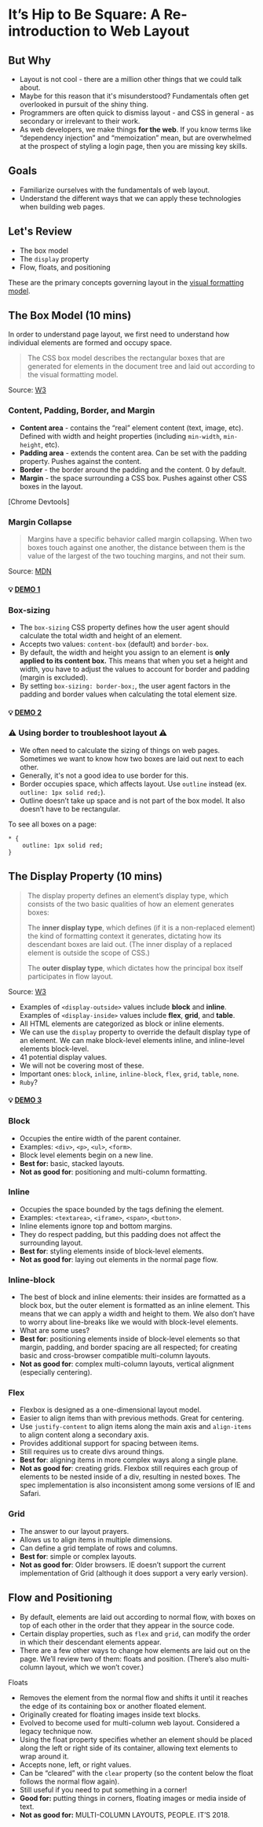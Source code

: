 # It’s Hip to Be Square: A Re-introduction to Web Layout 

## But Why
* Layout is not cool - there are a million other things that we could talk about. 
* Maybe for this reason that it's misunderstood? Fundamentals often get overlooked in pursuit of the shiny thing.
* Programmers are often quick to dismiss layout - and CSS in general - as secondary or irrelevant to their work. 
* As web developers, we make things **for the web**. If you know terms like “dependency injection” and “memoization” mean, but are overwhelmed at the prospect of styling a login page, then you are missing key skills. 

## Goals
* Familiarize ourselves with the fundamentals of web layout. 
* Understand the different ways that we can apply these technologies when building web pages.

## Let's Review
* The box model
* The `display` property
* Flow, floats, and positioning

These are the primary concepts governing layout in the [visual formatting model](https://www.w3.org/TR/CSS21/visuren.html#visual-model-intro). 

## The Box Model (10 mins)
In order to understand page layout, we first need to understand how individual elements are formed and occupy space.

> The CSS box model describes the rectangular boxes that are generated for elements in the document tree and laid out according to the visual formatting model. 

Source: [W3](https://www.w3.org/TR/CSS2/box.html)

### Content, Padding, Border, and Margin
* **Content area** - contains the “real” element content (text, image, etc). Defined with width and height properties (including `min-width`, `min-height`, etc). 
* **Padding area** - extends the content area. Can be set with the padding property. Pushes against the content. 
* **Border** - the border around the padding and the content. 0 by default. 
* **Margin** - the space surrounding a CSS box. Pushes against other CSS boxes in the layout.

[Chrome Devtools]

### Margin Collapse

>Margins have a specific behavior called margin collapsing. When two boxes touch against one another, the distance between them is the value of the largest of the two touching margins, and not their sum.

Source: [MDN](https://developer.mozilla.org/en-US/docs/Learn/CSS/Introduction_to_CSS/Box_model)

#### :bulb: [DEMO 1](https://codepen.io/soluhmin/pen/ReGqdw)

### Box-sizing
* The `box-sizing` CSS property defines how the user agent should calculate the total width and height of an element. 
* Accepts two values: `content-box` (default) and `border-box`.
* By default, the width and height you assign to an element is **only applied to its content box.** This means that when you set a height and width, you have to adjust the values to account for border and padding (margin is excluded). 
* By setting `box-sizing: border-box;`, the user agent factors in the padding and border values when calculating the total element size. 

#### :bulb: [DEMO 2](https://codepen.io/soluhmin/pen/wYzQgB)

### :warning: Using border to troubleshoot layout :warning:
* We often need to calculate the sizing of things on web pages. Sometimes we want to know how two boxes are laid out next to each other.
* Generally, it's not a good idea to use border for this.
* Border occupies space, which affects layout. Use `outline` instead (ex. `outline: 1px solid red;`).
* Outline doesn’t take up space and is not part of the box model. It also doesn’t have to be rectangular. 

To see all boxes on a page:
```
* {
    outline: 1px solid red;
}
```

## The Display Property (10 mins)
> The display property defines an element’s display type, which consists of the two basic qualities of how an element generates boxes:  
>
> The **inner display type**, which defines (if it is a non-replaced element) the kind of formatting context it generates, dictating how its descendant boxes are laid out. (The inner display of a replaced element is outside the scope of CSS.)  
>
> The **outer display type**, which dictates how the principal box itself participates in flow layout.

Source: [W3](https://www.w3.org/TR/css-display-3/#the-display-properties)

* Examples of `<display-outside>` values include **block** and **inline**. Examples of `<display-inside>` values include **flex**, **grid**, and **table**. 
* All HTML elements are categorized as block or inline elements.  
* We can use the `display` property to override the default display type of an element. We can make block-level elements inline, and inline-level elements block-level. 
* 41 potential display values. 
* We will not be covering most of these.
* Important ones: `block`, `inline`, `inline-block`, `flex`, `grid`, `table`, `none`. 
* `Ruby`?

#### :bulb: [DEMO 3](https://codepen.io/soluhmin/pen/MPbwQW)


### Block
* Occupies the entire width of the parent container. 
* Examples: `<div>`, `<p>`, `<ul>`, `<form>`. 
* Block level elements begin on a new line.
* **Best for:** basic, stacked layouts. 
* **Not as good for**: positioning and multi-column formatting.
### Inline
* Occupies the space bounded by the tags defining the element. 
* Examples: `<textarea>`, `<iframe>`, `<span>`, `<button>`. 
* Inline elements ignore top and bottom margins. 
* They do respect padding, but this padding does not affect the surrounding layout. 
* **Best for**: styling elements inside of block-level elements. 
* **Not as good for**: laying out elements in the normal page flow.
### Inline-block
* The best of block and inline elements: their insides are formatted as a block box, but the outer element is formatted as an inline element. This means that we can apply a width and height to them. We also don’t have to worry about line-breaks like we would with block-level elements. 
* What are some uses?
* **Best for**: positioning elements inside of block-level elements so that margin, padding, and border spacing are all respected; for creating basic and cross-browser compatible multi-column layouts. 
* **Not as good for**: complex multi-column layouts, vertical alignment (especially centering). 
### Flex
* Flexbox is designed as a one-dimensional layout model. 
* Easier to align items than with previous methods. Great for centering.
* Use `justify-content` to align items along the main axis and `align-items` to align content along a secondary axis. 
* Provides additional support for spacing between items. 
* Still requires us to create divs around things. 
* **Best for**: aligning items in more complex ways along a single plane. 
* **Not as good for**: creating grids. Flexbox still requires each group of elements to be nested inside of a div, resulting in nested boxes. The spec implementation is also inconsistent among some versions of IE and Safari. 
### Grid
* The answer to our layout prayers.  
* Allows us to align items in multiple dimensions. 
* Can define a grid template of rows and columns. 
* **Best for**: simple or complex layouts. 
* **Not as good for**: Older browsers. IE doesn’t support the current implementation of Grid (although it does support a very early version). 

## Flow and Positioning

* By default, elements are laid out according to normal flow, with boxes on top of each other in the order that they appear in the source code.
* Certain display properties, such as `flex` and `grid`, can modify the order in which their descendant elements appear. 
* There are a few other ways to change how elements are laid out on the page. We’ll review two of them: floats and position. (There’s also multi-column layout, which we won’t cover.)

Floats
* Removes the element from the normal flow and shifts it until it reaches the edge of its containing box or another floated element. 
* Originally created for floating images inside text blocks. 
* Evolved to become used for multi-column web layout. Considered a legacy technique now. 
* Using the float property specifies whether an element should be placed along the left or right side of its container, allowing text elements to wrap around it. 
* Accepts none, left, or right values. 
* Can be “cleared” with the `clear` property (so the content below the float follows the normal flow again). 
* Still useful if you need to put something in a corner!
* **Good for:** putting things in corners, floating images or media inside of text. 
* **Not as good for:** MULTI-COLUMN LAYOUTS, PEOPLE. IT’S 2018. 
